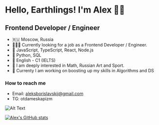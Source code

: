 # Hello, Earthlings! I'm Alex 🥷🏻
## Frontend Developer / Engineer 

- 🇷🇺 Moscow, Russia
- 👨🏻‍💻 Currently looking for a job as a Frontend Developer / Engineer.
- 💞️ JavaScript, TypeScript, React, Node.js
- 🦊 Python, SQL
- 🏴󠁧󠁢󠁥󠁮󠁧󠁿 English - C1 (IELTS)
- 🦦 I am deeply interested in Math, Russian Art and Sport.
- 🌲 Currenty I am working on boosting up my skills in Algorithms and DS

### How to reach me 

- Email: aleksborislavskij@gmail.com
- TG: otdameskapizm

![Alt Text](https://media.giphy.com/media/6heBQSjt2IoA8/giphy.gif)

[![Alex's GitHub stats](https://github-readme-stats.vercel.app/api?username=Saimon398&theme=react)](https://github.com/anuraghazra/github-readme-stats)

<!---
Saimon398/Saimon398 is a ✨ special ✨ repository because its `README.md` (this file) appears on your GitHub profile.
You can click the Preview link to take a look at your changes.
--->
